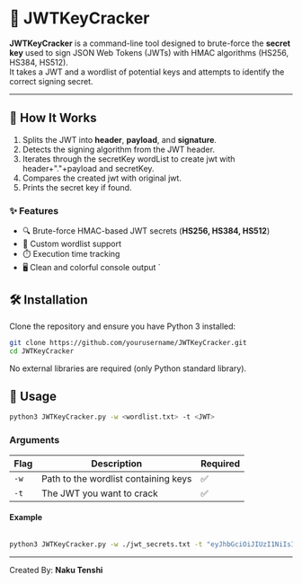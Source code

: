 # 🔑 JWTKeyCracker

**JWTKeyCracker** is a command-line tool designed to brute-force the **secret key** used to sign JSON Web Tokens (JWTs) with HMAC algorithms (HS256, HS384, HS512).  
It takes a JWT and a wordlist of potential keys and attempts to identify the correct signing secret.

---

## 🧩 How It Works
1. Splits the JWT into **header**, **payload**, and **signature**.  
2. Detects the signing algorithm from the JWT header.  
3. Iterates through the secretKey wordList to create jwt with header+"."+payload and secretKey.  
4. Compares the created jwt with original jwt.  
5. Prints the secret key if found.  


### ✨ Features

- 🔍 Brute-force HMAC-based JWT secrets (**HS256, HS384, HS512**)
- 📜 Custom wordlist support
- ⏱️ Execution time tracking
- 🖥️ Clean and colorful console output
`

## 🛠️ Installation

Clone the repository and ensure you have Python 3 installed:

```bash
git clone https://github.com/yourusername/JWTKeyCracker.git
cd JWTKeyCracker
```
No external libraries are required (only Python standard library).


## 🚀 Usage

```bash
python3 JWTKeyCracker.py -w <wordlist.txt> -t <JWT>
```

### Arguments

| Flag | Description                          | Required |
|------|--------------------------------------|----------|
| `-w` | Path to the wordlist containing keys | ✅       |
| `-t` | The JWT you want to crack            | ✅       |


#### Example
```bash

python3 JWTKeyCracker.py -w ./jwt_secrets.txt -t "eyJhbGciOiJIUzI1NiIsInR5cCI6IkpXVCJ9.eyJzdWIiOiIxMjM0NTY3ODkwIiwibmFtZSI6IkpvaG4gRG9lIiwiYWRtaW4iOnRydWUsImlhdCI6MTUxNjIzOTAyMn0.KMUFsIDTnFmyG3nMiGM6H9FNFUROf3wh7SmqJp-QV30"

```

---

Created By: **Naku Tenshi**
